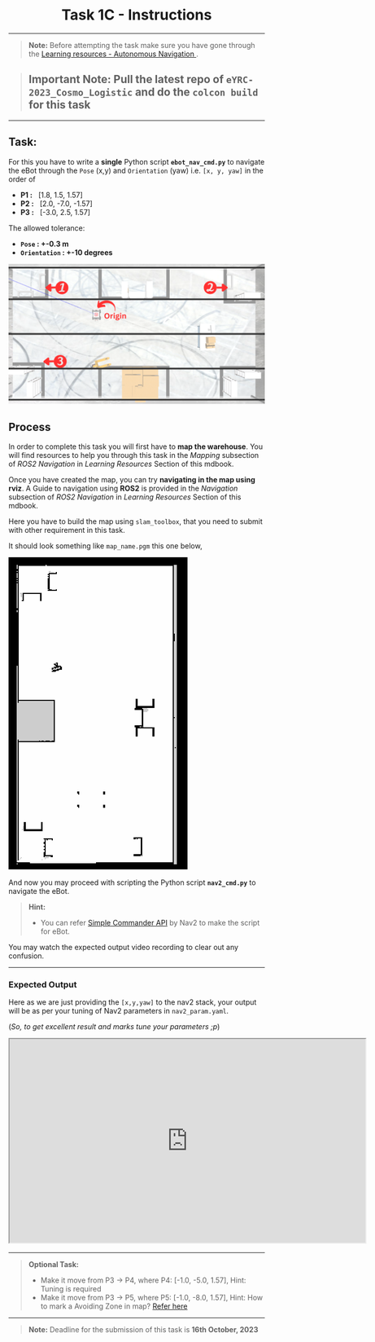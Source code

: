 <style>
.back{
	position: fixed;
	width: 250px;
	height: 250px;
	top: 50%;
	left: 50%;
    margin-top: auto; 
    margin-left: auto; 
	opacity: 0.15;
    z-index: -1;
	}
</style>

<center>
    <h1>Task 1C - Instructions</h1>
</center>

---

> **Note:** Before attempting the task make sure you have gone through the [Learning resources - Autonomous Navigation ](../../learning_resources/navigation/navigation.md).

> ## Important Note: Pull the latest repo of `eYRC-2023_Cosmo_Logistic` and do the **`colcon build`** for this task

---

## Task:


For this you have to write a **single** Python script **`ebot_nav_cmd.py`** to navigate the eBot through the `Pose` (x,y) and `Orientation` (yaw) i.e. `[x, y, yaw]` in the order of 

- **P1 :** &nbsp; [1.8, 1.5, 1.57]
- **P2 :** &nbsp; [2.0, -7.0, -1.57]
- **P3 :** &nbsp; [-3.0, 2.5, 1.57]

The allowed tolerance:
- **`Pose` :  +-0.3 m**
- **`Orientation` :  +-10 degrees**


![](task1c.png)

## Process

In order to complete this task you will first have to **map the warehouse**. You will find resources to help you through this task in the *Mapping* subsection of *ROS2 Navigation* in *Learning Resources* Section of this mdbook.

Once you have created the map, you can try **navigating in the map using rviz**. A Guide to navigation using **ROS2** is provided in the *Navigation* subsection of *ROS2 Navigation* in *Learning Resources* Section of this mdbook. 


Here you have to build the map using `slam_toolbox`, that you need to submit with other requirement in this task.

It should look something like `map_name.pgm` this one below,

![](sample_map.png)

And now you may proceed with scripting the Python script **`nav2_cmd.py`** to navigate the eBot.


> **Hint:** 
> - You can refer [Simple Commander API](https://navigation.ros.org/commander_api/index.html#) by Nav2 to make the script for eBot.

You may watch the expected output video recording to clear out any confusion. 

---

### Expected Output

Here as we are just providing the `[x,y,yaw]` to the nav2 stack, your output will be as per your tuning of Nav2 parameters in `nav2_param.yaml`.

(*So, to get excellent result and marks tune your parameters ;p*)

<!-- <video width="800" height="400" controls> 
  <source src="task_nav.mp4" type="video/mp4">
</video> -->

<iframe width="700" height="400"
    src="https://www.youtube.com/embed/GeNK2emA4Uo?si=9zwtflLmRPVviGuk">
</iframe> 

---

> **Optional Task:** 
> * Make it move from P3 -> P4, where P4: [-1.0, -5.0, 1.57], Hint: Tuning is required
> * Make it move from P3 -> P5, where P5: [-1.0, -8.0, 1.57], Hint: How to mark a Avoiding Zone in map?  [Refer here](https://navigation.ros.org/tutorials/docs/navigation2_with_keepout_filter.html)

---

> **Note:** Deadline for the submission of this task is **16th October, 2023**